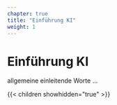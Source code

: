 ```yaml
---
chapter: true
title: "Einführung KI"
weight: 1
---
```



# Einführung KI

allgemeine einleitende Worte ...


{{< children showhidden="true" >}}
